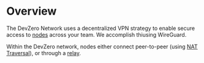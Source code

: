 # Overview

The DevZero Network uses a decentralized VPN strategy to enable secure access to [nodes](../references/terminology.md#node) across your team. We accomplish thiusing WireGuard.&#x20;

Within the DevZero network, nodes either connect peer-to-peer (using [NAT Traversal](../references/terminology.md#nat-traversal)), or through a [relay](../references/terminology.md#relay).
